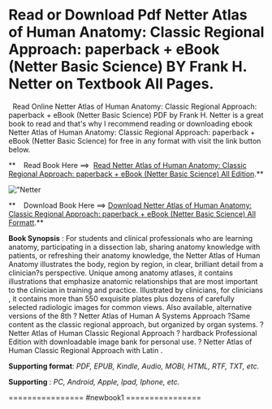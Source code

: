  **Read or Download Pdf Netter Atlas of Human Anatomy: Classic Regional Approach: paperback + eBook (Netter Basic Science) BY Frank H. Netter on Textbook All Pages.**
=====================================================================================================================================================================

  Read Online Netter Atlas of Human Anatomy: Classic Regional Approach: paperback + eBook (Netter Basic Science) PDF by Frank H. Netter is a great book to read and that's why I recommend reading or downloading ebook Netter Atlas of Human Anatomy: Classic Regional Approach: paperback + eBook (Netter Basic Science) for free in any format with visit the link button below.

**    Read Book Here ==>  [Read Netter Atlas of Human Anatomy: Classic Regional Approach: paperback + eBook (Netter Basic Science) All Edition](https://newbookintheword.blogspot.com/id/0323680429).**

![\"Netter](\"https://i.gr-assets.com/images/S/compressed.photo.goodreads.com/books/1635860446l/59451067.jpg\")

**    Download Book Here ==> [Download Netter Atlas of Human Anatomy: Classic Regional Approach: paperback + eBook (Netter Basic Science) All Formatt](https://newbookintheword.blogspot.com/id/0323680429).**

**Book Synopsis** : For students and clinical professionals who are learning anatomy, participating in a dissection lab, sharing anatomy knowledge with patients, or refreshing their anatomy knowledge, the Netter Atlas of Human Anatomy illustrates the body, region by region, in clear, brilliant detail from a clinician?s perspective. Unique among anatomy atlases, it contains illustrations that emphasize anatomic relationships that are most important to the clinician in training and practice. Illustrated by clinicians, for clinicians , it contains more than 550 exquisite plates plus dozens of carefully selected radiologic images for common views. Also available, alternative versions of the 8th ? Netter Atlas of Human A Systems Approach ?Same content as the classic regional approach, but organized by organ systems. ? Netter Atlas of Human Classic Regional Approach ? hardback Professional Edition with downloadable image bank for personal use. ? Netter Atlas of Human Classic Regional Approach with Latin .

**Supporting format**: _PDF, EPUB, Kindle, Audio, MOBI, HTML, RTF, TXT, etc._

**Supporting** : _PC, Android, Apple, Ipad, Iphone, etc._

================ #newbook1 ================